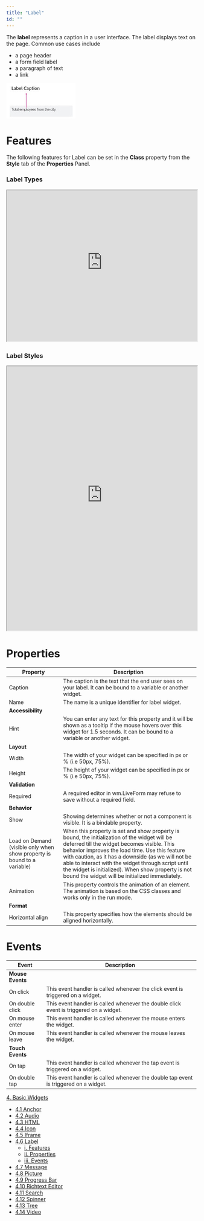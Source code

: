 ```yaml
---
title: "Label"
id: ""
---
```


The **label** represents a caption in a user interface. The label displays text on the page. Common use cases include

- a page header
- a form field label
- a paragraph of text
- a link

[![](../assets/label_struct.jpg)](../assets/label_struct.jpg)

# Features

The following features for Label can be set in the **Class** property from the **Style** tab of the **Properties** Panel.

### Label Types

<iframe width="100%" height="400" style="background-color: snow;" allowtransparency="true" src="https://apps.wavemakeronline.com/documentation_snippets/#/LabelStyles">Label Types</iframe>

### Label Styles

<iframe width="100%" height="700" style="background-color: snow;" allowtransparency="true" src="https://apps.wavemakeronline.com/documentation_snippets/#/Labels">LabelStyles</iframe>

# Properties

| Property | Description |
| --- | --- |
| Caption | The caption is the text that the end user sees on your label. It can be bound to a variable or another widget. |
| Name | The name is a unique identifier for label widget. |
| **Accessibility** |
| Hint | You can enter any text for this property and it will be shown as a tooltip if the mouse hovers over this widget for 1.5 seconds. It can be bound to a variable or another widget. |
| **Layout** |
| Width | The width of your widget can be specified in px or % (i.e 50px, 75%). |
| Height | The height of your widget can be specified in px or % (i.e 50px, 75%). |
| **Validation** |
| Required | A required editor in wm.LiveForm may refuse to save without a required field. |
| **Behavior** |
| Show | Showing determines whether or not a component is visible. It is a bindable property. |
| Load on Demand (visible only when show property is bound to a variable) | When this property is set and show property is bound, the initialization of the widget will be deferred till the widget becomes visible. This behavior improves the load time. Use this feature with caution, as it has a downside (as we will not be able to interact with the widget through script until the widget is initialized). When show property is not bound the widget will be initialized immediately. |
| Animation | This property controls the animation of an element. The animation is based on the CSS classes and works only in the run mode. |
| **Format** |
| Horizontal align | This property specifies how the elements should be aligned horizontally. |

# Events

| Event | Description |
| --- | --- |
| **Mouse Events** |
| On click | This event handler is called whenever the click event is triggered on a widget. |
| On double click | This event handler is called whenever the double click event is triggered on a widget. |
| On mouse enter | This event handler is called whenever the mouse enters the widget. |
| On mouse leave | This event handler is called whenever the mouse leaves the widget. |
| **Touch Events** |
| On tap | This event handler is called whenever the tap event is triggered on a widget. |
| On double tap | This event handler is called whenever the double tap event is triggered on a widget. |

[4\. Basic Widgets](/learn/app-development/widgets/widget-library/#basic)

- [4.1 Anchor](/learn/app-development/widgets/basic/anchor/)
- [4.2 Audio](/learn/app-development/widgets/media-widgets/)
- [4.3 HTML](/learn/app-development/widgets/basic/html/)
- [4.4 Icon](/learn/app-development/widgets/basic/icon/)
- [4.5 Iframe](/learn/app-development/widgets/basic/iframe/)
- [4.6 Label](/learn/app-development/widgets/basic/label/)
    - [i. Features](#features)
    - [ii. Properties](#properties)
    - [iii. Events](#events)
- [4.7 Message](/learn/app-development/widgets/basic/message/)
- [4.8 Picture](/learn/app-development/widgets/media-widgets/)
- [4.9 Progress Bar](/learn/app-development/widgets/basic/progress-bar/)
- [4.10 Richtext Editor](/learn/app-development/widgets/basic/richtext-editor/)
- [4.11 Search](/learn/app-development/widgets/basic/search/)
- [4.12 Spinner](/learn/app-development/widgets/basic/spinner/)
- [4.13 Tree](/learn/app-development/widgets/basic/tree/)
- [4.14 Video](/learn/app-development/widgets/media-widgets/)
